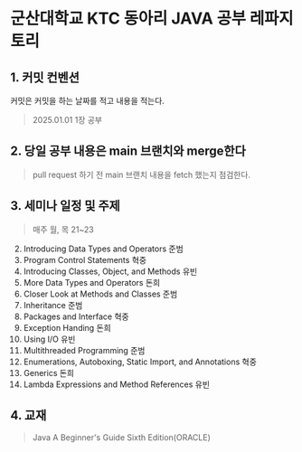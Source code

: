 # 군산대학교 KTC 동아리 JAVA 공부 레파지토리

## 1. 커밋 컨벤션
커밋은 커밋을 하는 날짜를 적고 내용을 적는다.
 
>2025.01.01 1장 공부

## 2. 당일 공부 내용은 main 브랜치와 merge한다

>pull request 하기 전 main 브랜치 내용을 fetch 했는지 점검한다.

## 3. 세미나 일정 및 주제

> 매주 월, 목 21~23

2.	Introducing Data Types and Operators 준범
3.	Program Control Statements 혁중
4.	Introducing Classes, Object, and Methods 유빈
5.	More Data Types and Operators 돈희
6.	Closer Look at Methods and Classes 준범
7.	Inheritance 준범
8.	Packages and Interface 혁중
9.	Exception Handing 돈희
10.	Using I/O 유빈
11.	Multithreaded Programming 준범
12.	Enumerations, Autoboxing, Static Import, and Annotations 혁중
13.	Generics 돈희
14.	Lambda Expressions and Method References 유빈

## 4. 교재
> Java A Beginner's Guide Sixth Edition(ORACLE)